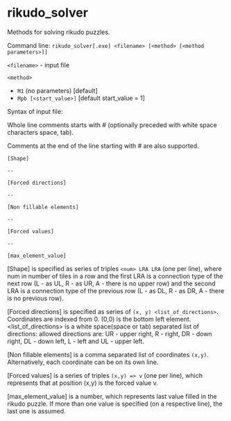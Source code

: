 # rikudo_solver

Methods for solving rikudo puzzles. 

Command line: 
  `rikudo_solver[.exe] <filename> [<method> [<method parameters>]]`

`<filename>` - input file 

`<method>`
  - `M1` (no parameters) [default]
  - `Mpb [<start_value>]` [default start_value = 1]

Syntax of input file:

Whole line comments starts with # (optionally preceded with white space characters space, tab).

Comments at the end of the line starting with # are also supported.

`[Shape]`

`--`

`[Forced directions]`

`--`

`[Non fillable elements]`

`--`

`[Forced values]`

`--`

`[max_element_value]`


[Shape] is specified as series of triples `<num> LRA LRA` (one per line), where num in number of tiles in a row
and the first LRA is a connection type of the next row (L - as UL, R - as UR, A - there is no upper row)
and the second LRA is a connection type of the previous row (L - as DL, R - as DR, A - there is no previous row).

[Forced directions] is specified as series of `(x, y) <list_of_directions>`. Coordinates are indexed from 0.
(0,0) is the bottom left element. <list_of_directions> is a white space(space or tab) separated list of directions:
allowed directions are: UR - upper right, R - right, DR - down right, DL - down left, L - left and UL - upper left.

[Non fillable elements] is a comma separated list of coordinates `(x,y)`. Alternatively, each coordinate can be 
on its own line.

[Forced values] is a series of triples `(x,y) => v` (one per line), which represents that at position (x,y) is 
the forced value v.

[max_element_value] is a number, which represents last value filled in the rikudo puzzle. If more than one value
is specified (on a respective line), the last one is assumed.
